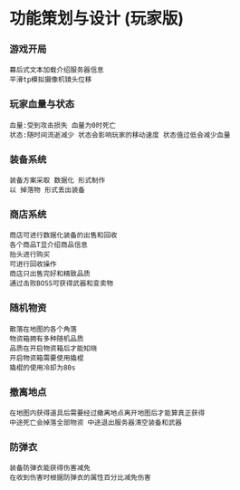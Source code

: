 # 功能策划与设计 (玩家版)
### 游戏开局
```
幕后式文本加载介绍服务器信息
平滑tp模拟摄像机镜头位移
```

### 玩家血量与状态
```
血量:受到攻击损失 血量为0时死亡
状态:随时间流逝减少 状态会影响玩家的移动速度 状态值过低会减少血量
```

### 装备系统
```
装备方案采取 数据化 形式制作
以 掉落物 形式丢出装备
```
### 商店系统
```
商店可进行数据化装备的出售和回收
各个商品T显介绍商品信息
抬头进行购买
可进行回收操作
商店只出售完好和精致品质
通过击败BOSS可获得武器和变卖物
```
### 随机物资
```
散落在地图的各个角落
物资箱拥有多种随机品质
品质在开启物资箱后才能知晓
开启物资箱需要使用撬棍
撬棍的使用冷却为80s
```
### 撤离地点
```
在地图内获得道具后需要经过撤离地点离开地图后才能算真正获得
中途死亡会掉落全部物资 中途退出服务器清空装备和武器
```
### 防弹衣
```
装备防弹衣能获得伤害减免
在收到伤害时根据防弹衣的属性百分比减免伤害
```
